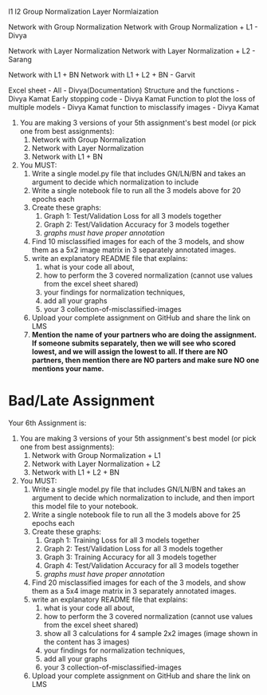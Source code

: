 l1
l2
Group Normalization
Layer Normlaization

Network with Group Normalization
Network with Group Normalization + L1 - Divya

Network with Layer Normalization
Network with Layer Normalization + L2 - Sarang

Network with L1 + BN
Network with L1 + L2 + BN - Garvit

Excel sheet - All - Divya(Documentation)
Structure and the functions - Divya Kamat
Early stopping code - Divya Kamat
Function to plot the loss of multiple models - Divya Kamat
function to misclassify images - Divya Kamat



1. You are making 3 versions of your 5th assignment's best model (or pick one from best assignments):
   1. Network with Group Normalization
   2. Network with Layer Normalization
   3. Network with L1 + BN
2. You MUST:
   1. Write a single model.py file that includes GN/LN/BN and takes an argument to decide which normalization to include
   2. Write a single notebook file to run all the 3 models above for 20 epochs each
   3. Create these graphs:
      1. Graph 1: Test/Validation Loss for all 3 models together
      2. Graph 2: Test/Validation Accuracy for 3 models together
      3. *graphs must have proper annotation*
   4. Find 10 misclassified images for each of the 3 models, and show them as a 5x2 image matrix in 3 separately annotated images. 
   5. write an explanatory README file that explains:
      1. what is your code all about,
      2. how to perform the 3 covered normalization (cannot use values from the excel sheet shared)
      3. your findings for normalization techniques,
      4. add all your graphs
      5. your 3 collection-of-misclassified-images 
   6. Upload your complete assignment on GitHub and share the link on LMS
   7. **Mention the name of your partners who are doing the assignment. If someone submits separately, then we will see who scored lowest, and we will assign the lowest to all. If there are NO partners, then mention there are NO parters and make sure NO one mentions your name.** 

# **Bad/Late Assignment**


Your 6th Assignment is:

1. You are making 3 versions of your 5th assignment's best model (or pick one from best assignments):
   1. Network with Group Normalization + L1
   2. Network with Layer Normalization + L2
   3. Network with L1 + L2 + BN
2. You MUST:
   1. Write a single model.py file that includes GN/LN/BN and takes an argument to decide which normalization to include, and then import this model file to your notebook. 
   2. Write a single notebook file to run all the 3 models above for 25 epochs each
   3. Create these graphs:
      1. Graph 1: Training Loss for all 3 models together
      2. Graph 2: Test/Validation Loss for all 3 models together
      3. Graph 3: Training Accuracy for all 3 models together
      4. Graph 4: Test/Validation Accuracy for all 3 models together
      5. *graphs must have proper annotation*
   4. Find 20 misclassified images for each of the 3 models, and show them as a 5x4 image matrix in 3 separately annotated images. 
   5. write an explanatory README file that explains:
      1. what is your code all about,
      2. how to perform the 3 covered normalization (cannot use values from the excel sheet shared)
      3. show all 3 calculations for 4 sample 2x2 images (image shown in the content has 3 images)
      4. your findings for normalization techniques,
      5. add all your graphs
      6. your 3 collection-of-misclassified-images 
   6. Upload your complete assignment on GitHub and share the link on LMS
